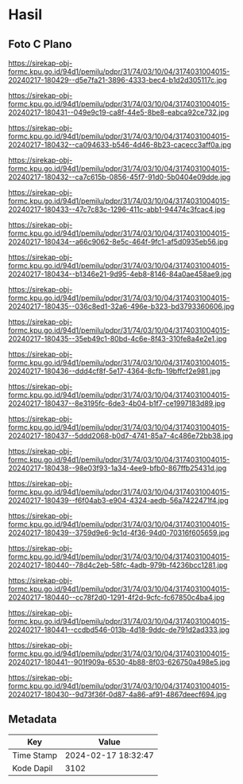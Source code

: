 # Hasil

## Foto C Plano

https://sirekap-obj-formc.kpu.go.id/94d1/pemilu/pdpr/31/74/03/10/04/3174031004015-20240217-180429--d5e7fa21-3896-4333-bec4-b1d2d305117c.jpg

https://sirekap-obj-formc.kpu.go.id/94d1/pemilu/pdpr/31/74/03/10/04/3174031004015-20240217-180431--049e9c19-ca8f-44e5-8be8-eabca92ce732.jpg

https://sirekap-obj-formc.kpu.go.id/94d1/pemilu/pdpr/31/74/03/10/04/3174031004015-20240217-180432--ca094633-b546-4d46-8b23-cacecc3aff0a.jpg

https://sirekap-obj-formc.kpu.go.id/94d1/pemilu/pdpr/31/74/03/10/04/3174031004015-20240217-180432--ca7c615b-0856-45f7-91d0-5b0404e09dde.jpg

https://sirekap-obj-formc.kpu.go.id/94d1/pemilu/pdpr/31/74/03/10/04/3174031004015-20240217-180433--47c7c83c-1296-411c-abb1-94474c3fcac4.jpg

https://sirekap-obj-formc.kpu.go.id/94d1/pemilu/pdpr/31/74/03/10/04/3174031004015-20240217-180434--a66c9062-8e5c-464f-9fc1-af5d0935eb56.jpg

https://sirekap-obj-formc.kpu.go.id/94d1/pemilu/pdpr/31/74/03/10/04/3174031004015-20240217-180434--b1346e21-9d95-4eb8-8146-84a0ae458ae9.jpg

https://sirekap-obj-formc.kpu.go.id/94d1/pemilu/pdpr/31/74/03/10/04/3174031004015-20240217-180435--036c8ed1-32a6-496e-b323-bd3793360606.jpg

https://sirekap-obj-formc.kpu.go.id/94d1/pemilu/pdpr/31/74/03/10/04/3174031004015-20240217-180435--35eb49c1-80bd-4c6e-8f43-310fe8a4e2e1.jpg

https://sirekap-obj-formc.kpu.go.id/94d1/pemilu/pdpr/31/74/03/10/04/3174031004015-20240217-180436--ddd4cf8f-5e17-4364-8cfb-19bffcf2e981.jpg

https://sirekap-obj-formc.kpu.go.id/94d1/pemilu/pdpr/31/74/03/10/04/3174031004015-20240217-180437--8e3195fc-6de3-4b04-b1f7-ce1997183d89.jpg

https://sirekap-obj-formc.kpu.go.id/94d1/pemilu/pdpr/31/74/03/10/04/3174031004015-20240217-180437--5ddd2068-b0d7-4741-85a7-4c486e72bb38.jpg

https://sirekap-obj-formc.kpu.go.id/94d1/pemilu/pdpr/31/74/03/10/04/3174031004015-20240217-180438--98e03f93-1a34-4ee9-bfb0-867ffb25431d.jpg

https://sirekap-obj-formc.kpu.go.id/94d1/pemilu/pdpr/31/74/03/10/04/3174031004015-20240217-180439--f6f04ab3-e904-4324-aedb-56a7422471f4.jpg

https://sirekap-obj-formc.kpu.go.id/94d1/pemilu/pdpr/31/74/03/10/04/3174031004015-20240217-180439--3759d9e6-9c1d-4f36-94d0-70316f605659.jpg

https://sirekap-obj-formc.kpu.go.id/94d1/pemilu/pdpr/31/74/03/10/04/3174031004015-20240217-180440--78d4c2eb-58fc-4adb-979b-f4236bcc1281.jpg

https://sirekap-obj-formc.kpu.go.id/94d1/pemilu/pdpr/31/74/03/10/04/3174031004015-20240217-180440--cc78f2d0-1291-4f2d-9cfc-fc67850c4ba4.jpg

https://sirekap-obj-formc.kpu.go.id/94d1/pemilu/pdpr/31/74/03/10/04/3174031004015-20240217-180441--ccdbd546-013b-4d18-9ddc-de791d2ad333.jpg

https://sirekap-obj-formc.kpu.go.id/94d1/pemilu/pdpr/31/74/03/10/04/3174031004015-20240217-180441--901f909a-6530-4b88-8f03-626750a498e5.jpg

https://sirekap-obj-formc.kpu.go.id/94d1/pemilu/pdpr/31/74/03/10/04/3174031004015-20240217-180430--9d73f36f-0d87-4a86-af91-4867deecf694.jpg


## Metadata

| Key        | Value               |
| ---------- | ------------------- |
| Time Stamp | 2024-02-17 18:32:47 |
| Kode Dapil | 3102                |



